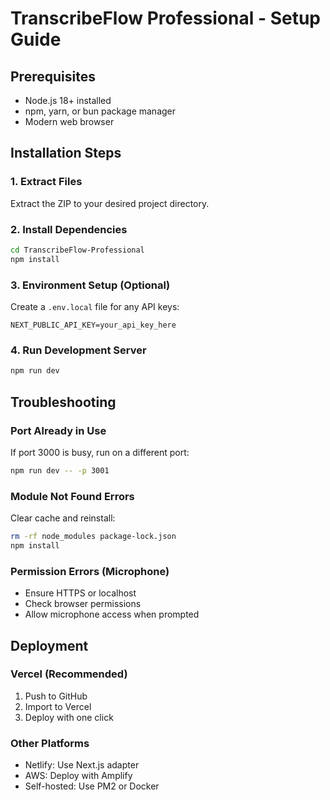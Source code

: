 # TranscribeFlow Professional - Setup Guide

## Prerequisites

- Node.js 18+ installed
- npm, yarn, or bun package manager
- Modern web browser

## Installation Steps

### 1. Extract Files
Extract the ZIP to your desired project directory.

### 2. Install Dependencies
```bash
cd TranscribeFlow-Professional
npm install
```

### 3. Environment Setup (Optional)
Create a `.env.local` file for any API keys:
```
NEXT_PUBLIC_API_KEY=your_api_key_here
```

### 4. Run Development Server
```bash
npm run dev
```

## Troubleshooting

### Port Already in Use
If port 3000 is busy, run on a different port:
```bash
npm run dev -- -p 3001
```

### Module Not Found Errors
Clear cache and reinstall:
```bash
rm -rf node_modules package-lock.json
npm install
```

### Permission Errors (Microphone)
- Ensure HTTPS or localhost
- Check browser permissions
- Allow microphone access when prompted

## Deployment

### Vercel (Recommended)
1. Push to GitHub
2. Import to Vercel
3. Deploy with one click

### Other Platforms
- Netlify: Use Next.js adapter
- AWS: Deploy with Amplify
- Self-hosted: Use PM2 or Docker